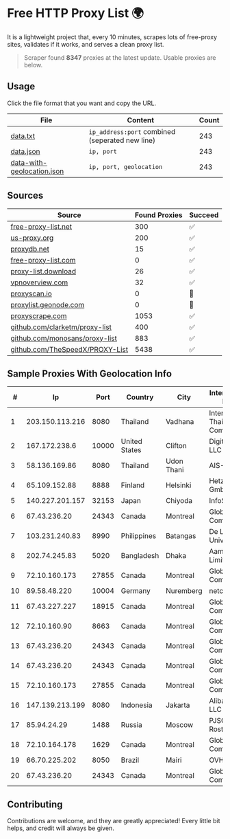 
# Free HTTP Proxy List 🌍

It is a lightweight project that, every 10 minutes, scrapes lots of free-proxy sites, validates if it works, and serves a clean proxy list.


> Scraper found **8347** proxies at the latest update. Usable proxies are below.

## Usage

Click the file format that you want and copy the URL.


|File|Content|Count|
|----|-------|-----|
|[data.txt](https://raw.githubusercontent.com/themiralay/Proxy-List-World/master/data.txt)|`ip_address:port` combined (seperated new line)|243|
|[data.json](https://raw.githubusercontent.com/themiralay/Proxy-List-World/master/data.json)|`ip, port`|243|
|[data-with-geolocation.json](https://raw.githubusercontent.com/themiralay/Proxy-List-World/master/data-with-geolocation.json)|`ip, port, geolocation`|243|

## Sources

|Source|Found Proxies|Succeed|
|------|-------------|-------|
|[free-proxy-list.net](https://free-proxy-list.net)|300|✅|
|[us-proxy.org](https://www.us-proxy.org)|200|✅|
|[proxydb.net](http://proxydb.net)|15|✅|
|[free-proxy-list.com](https://free-proxy-list.com/?page=&port=&type%5B%5D=http&type%5B%5D=https&up_time=0&search=Search)|0|✅|
|[proxy-list.download](https://www.proxy-list.download/HTTP)|26|✅|
|[vpnoverview.com](https://vpnoverview.com/privacy/anonymous-browsing/free-proxy-servers)|32|✅|
|[proxyscan.io](https://www.proxyscan.io)|0|🚫|
|[proxylist.geonode.com](https://proxylist.geonode.com/api/proxy-list?limit=300&page=1&sort_by=lastChecked&sort_type=desc&protocols=http,https)|0|🚫|
|[proxyscrape.com](https://api.proxyscrape.com/v2/?request=displayproxies&protocol=http&timeout=10000&country=all&ssl=all&anonymity=all)|1053|✅|
|[github.com/clarketm/proxy-list](https://raw.githubusercontent.com/clarketm/proxy-list/master/proxy-list-raw.txt)|400|✅|
|[github.com/monosans/proxy-list](https://raw.githubusercontent.com/monosans/proxy-list/main/proxies/http.txt)|883|✅|
|[github.com/TheSpeedX/PROXY-List](https://raw.githubusercontent.com/TheSpeedX/PROXY-List/master/http.txt)|5438|✅|


## Sample Proxies With Geolocation Info

|#|Ip|Port|Country|City|Internet Service Provider|
|-|--|----|-------|----|-------------------------|
|1|203.150.113.216|8080|Thailand|Vadhana|Internet Thailand Company Ltd.|
|2|167.172.238.6|10000|United States|Clifton|DigitalOcean, LLC|
|3|58.136.169.86|8080|Thailand|Udon Thani|AIS-Fibre|
|4|65.109.152.88|8888|Finland|Helsinki|Hetzner Online GmbH|
|5|140.227.201.157|32153|Japan|Chiyoda|InfoSphere|
|6|67.43.236.20|24343|Canada|Montreal|GloboTech Communications|
|7|103.231.240.83|8990|Philippines|Batangas|De La Salle University|
|8|202.74.245.83|5020|Bangladesh|Dhaka|Aamra Networks Limited|
|9|72.10.160.173|27855|Canada|Montreal|GloboTech Communications|
|10|89.58.48.220|10004|Germany|Nuremberg|netcup GmbH|
|11|67.43.227.227|18915|Canada|Montreal|GloboTech Communications|
|12|72.10.160.90|8663|Canada|Montreal|GloboTech Communications|
|13|67.43.236.20|24343|Canada|Montreal|GloboTech Communications|
|14|67.43.236.20|24343|Canada|Montreal|GloboTech Communications|
|15|72.10.160.173|27855|Canada|Montreal|GloboTech Communications|
|16|147.139.213.199|8080|Indonesia|Jakarta|Alibaba.com LLC|
|17|85.94.24.29|1488|Russia|Moscow|PJSC Rostelecom|
|18|72.10.164.178|1629|Canada|Montreal|GloboTech Communications|
|19|66.70.225.202|8050|Brazil|Mairi|OVH Hosting|
|20|67.43.236.20|24343|Canada|Montreal|GloboTech Communications|



## Contributing

Contributions are welcome, and they are greatly appreciated! Every
little bit helps, and credit will always be given.

